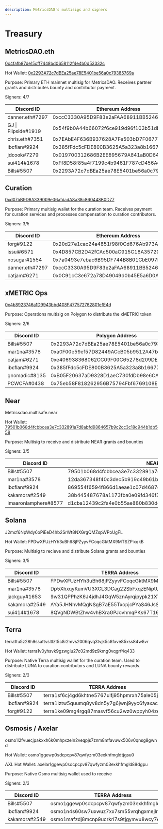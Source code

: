 ```yaml
---
description: MetricsDAO's multisigs and signers
---
```


# Treasury

## MetricsDAO.eth

[0x4fafb87de15cff7448bd0658112f4e4b0d53332c](https://gnosis-safe.io/app/eth:0x4fafb87de15cff7448bd0658112f4e4b0d53332c/balances)

Hot Wallet: [0x2293A72c7dBEa25ae78E5401be56a0c79385769a](https://etherscan.io/address/0x2293a72c7dbea25ae78e5401be56a0c79385769a)

Purpose: Primary ETH mainnet multisig for MetricsDAO. Receives partner grants and distributes bounty and contributor payment.

Signers: 4/7

| Discord ID          | Ethereum Address                           |
| ------------------- | ------------------------------------------ |
| danner.eth#7297     | 0xccC3330A95D9F83e2aFAA68911BB52468E2B26FE |
| GJ \| Flipside#1919 | 0x54f9b0A44b66072f6ce919d96f103b51db9E4428 |
| chris.eth#7351      | 0x7EAbE4F636B937628A7Fe503bD7F06772C047FEe |
| ibcflan#9924        | 0x385fFdc5cFDE800B3625A5a323a8b16677F044a2 |
| jdcook#7279         | 0x019700312686B2EE895679A841aB0D6423D9b990 |
| sui414#1678         | 0xFf8D58f85a4f7199c4b9461F787cD456Ad30e594 |
| Bills#5507          | 0x2293A72c7dBEa25ae78E5401be56a0c79385769a |

## Curation

[0xd07bB9D9A339009e06afdadA8a38c860448B0D77](https://gnosis-safe.io/app/eth:0xd07bB9D9A339009e06afdadA8a38c860448B0D77/balances)

Purpose: Primary multisig wallet for the curation team. Receives payment for curation services and processes compensation to curation contributors.

Signers: 3/5

| Discord ID      | Ethereum Address                           |
| --------------- | ------------------------------------------ |
| forg#9122       | 0x20d27e1cac24a4851f98f0Cd676Ab973AAFcbEE1 |
| issui#6571      | 0x4D857CB2D42fCAc500aC915C18A35720E4efBE70 |
| nosugar#1554    | 0x7a0493e7ebac6B95DF744B8B01CbE097EbCA054d |
| danner.eth#7297 | 0xccC3330A95D9F83e2aFAA68911BB52468E2B26FE |
| catjam#6271     | 0x0C91cC3e672a78D49049d0b45E5a6D0A9Cd5c916 |

## xMETRIC Ops

[0x4b8923746a1D9943bbd408F477572762801efE4d](https://gnosis-safe.io/app/matic:0x4b8923746a1D9943bbd408F477572762801efE4d/balances)

Purpose: Operations multisig on Polygon to distribute the xMETRIC token

Signers: 2/6

| Discord ID    | Polygon Address                            |
| ------------- | ------------------------------------------ |
| Bills#5507    | 0x2293A72c7dBEa25ae78E5401be56a0c79385769a |
| mar1na#3578   | 0xa0F00e59ef57D82449ACcB05b9512A47b264374b |
| catjam#6271   | 0xe406938368062CC09F00C65278d209DE5ac6Dc4C |
| ibcflan#9924  | 0x385fFdc5cFDE800B3625A5a323a8b16677F044a2 |
| gnomadic#8135 | 0xB05F20637aD9328D1aeC730fdDb98e6CA195D627 |
| PCWCFA#0438   | 0x75eb58F818262956B75794Fbf6769108E12B0EfA |

## Near

Metricsdao.multisafe.near

Hot Wallet: [79501b068d4fcbbcea3e7c332891a7d8abfd9864657b9c2cc3c18c944b1db558](https://explorer.near.org/accounts/79501b068d4fcbbcea3e7c332891a7d8abfd9864657b9c2cc3c18c944b1db558)

Purpose: Multisig to receive and distribute NEAR grants and bounties

Signers: 3/5

| Discord ID           | NEAR Address                                                     |
| -------------------- | ---------------------------------------------------------------- |
| Bills#5507           | 79501b068d4fcbbcea3e7c332891a7d8abfd9864657b9c2cc3c18c944b1db558 |
| mar1na#3578          | 12da367348f40c3dec5b919c49b61bf4eb67544674e71edbe93dcbaded3819ea |
| ibcflan#9924         | 869554f6594f866d1aeae1c07d4687ebf8e421d6ef69c460b48ce0b33733eebf |
| kakamora#2549        | 38b445487678a1173fba0e09fd346f3ecb66db858cb399d7637d7618868f9f03 |
| imaaronlamphere#8577 | d1cba12439c2fa4e0b55ae880b830de415e70ccee22fc7e4cd2493d9a871bace |

## Solana

J2mcf6NpWdy6oPiEeD4hb2SrWt8NXGrgQMZspWPoUgFL

Hot Wallet: FPDwXFUzHYh3uBh68jPZyyvFCoqcGktMX9MTSZPixqkB

Purpose: Multisig to recieve and distribute Solana grants and bounties

Signers: 3/5

| Discord ID    | TERRA Address                                |
| ------------- | -------------------------------------------- |
| Bills#5507    | FPDwXFUzHYh3uBh68jPZyyvFCoqcGktMX9MTSZPixqkB |
| mar1na#3578   | Dp5XhxqyKumVU3XCL3DCag22SbFxqzENiptU9ZhrEUu2 |
| jackguy#1653  | 9w31QPPhzK6J4jdhJ4GqW5znAyrqipypk21XTuYEFxEQ |
| kakamora#2549 | AYa5JHNhvMQgNSgB7aE55TxopjcPYaS46JsSXAxSwqsS |
| sui414#1678   | 8QVgNDWBtZhw4vhBXraGPJovhmqPKs67T16VVWYEEp5U |

## Terra

terra1tu5z28h9ssattvsltlzt5c8r2mvs2006qvq3tvjk5c8fxve85xss84w8vr

Hot Wallet: terra1v0yhsvk9gzwglu27c02md9z9kmg0vqgrf4q433

Purpose: Native Terra multisig wallet for the curation team. Used to distribute LUNA to curation contributors and LUNA bounty rewards.

Signers: 2/3

| Discord ID   | TERRA Address                                |
| ------------ | -------------------------------------------- |
| Bills#5507   | terra1sf6cj4gd6khtne5767ulfj95hpmrxh75ale05j |
| ibcflan#9924 | terra1lztw5quumq8yv8dn5y7g6jwnj9yyc6fyaxacrs |
| forg#9122    | terra1ke09mg4rgq87masvf56cu2wz0wppyh04ze9dkp |

## Osmosis / Axelar

osmo1l2fvuecjpakxxh6k0mhpxzeln2veqpjs7znm8mfavuwx506v0qnsg8gwnd

Hot Wallet: osmo1ggewp0sdcpcpv87qwfyzm03exkhfmgldtjgsu0

AXL Hot Wallet: axelar1ggewp0sdcpcpv87qwfyzm03exkhfmgld88dgpu

Purpose: Native Osmo multisig wallet used to receive

Signers: 2/3

| Discord ID    | TERRA Address                               |
| ------------- | ------------------------------------------- |
| Bills#5507    | osmo1ggewp0sdcpcpv87qwfyzm03exkhfmgldtjgsu0 |
| ibcflan#9924  | osmo1n4s60sw7uxwuz7xx7sm55vrqhgxmejlrgk2hu9 |
| kakamora#2549 | osmo1mafzdj8mcnp9ucrkrl7s9tjgymvu8wcy7eklxg |

